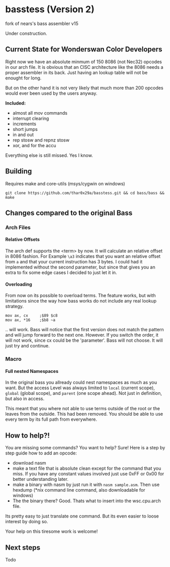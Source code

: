 # basstess (Version 2)
fork of nears's bass assembler v15

Under construction.

## Current State for Wonderswan Color Developers
Right now we have an absolute minmum of 150 8086 (not Nec32) opcodes in our arch file. It is obvious that an CISC architecture like the 8086 needs a proper assembler in its back. Just having an lookup table will not be enought for long. 

But on the other hand it is not very likely that much more than 200 opcodes would ever been used by the users anyway.

**Included:**
 - almost all mov commands
 - interrupt clearing
 - increments 
 - short jumps
 - in and out
 - rep stosw and repnz stosw
 - xor, and for the accu
 
Everything else is still missed. Yes I know.

## Building
Requires make and core-utils (msys/cygwin on windows)
```
git clone https://github.com/thar0x29a/basstess.git && cd bass/bass && make
```

## Changes compared to the original Bass
### Arch Files
#### Relative Offsets
The arch def supports the \<term><size> by now. It will calculate an relative offset in 8086 fashion. For Example `\a3` indicates that you want an relative offset from `a` and that your current instruction has 3 bytes. I could had it implemented without the second parameter, but since that gives you an extra to fix some edge cases I decided to just let it in. 

#### Overloading
From now on its possible to overload terms. The feature works, but with limitations since the way how bass works do not include any real lookup strategy. 
```
mov ax, cx     ;$89 $c8
mov ax, *16	   ;$b8 ~a
```
.. will work. Bass will notice that the first version does not match the pattern and will jump forward to the next one. However. If you switch the order, it will not work, since cx could be the 'parameter'. Bass will not choose. It will just try and continue.

### Macro
#### Full nested Namespaces
In the original bass you allready could nest namespaces as much as you want. But the access Level was always limited to `local` (current scope), `global` (global scope), and `parent` (one scope ahead). Not just in definition, but also in access.

This meant that you where not able to use terms outside of the root or the leaves from the outside. This had been removed. You should be able to use every term by its full path from everywhere. 

## How to help?!
You are missing some commands? You want to help? Sure! Here is a step by step guide how to add an opcode:

 - download nasm
 - make a text file that is absolute clean except for the command that you miss. If you have any constant values involved just use 0xFF or 0x00 for better understanding later. 
 - make a binary with nasm by just run it with `nasm sample.asm`. Then use hexdump (\*nix command line command, also downloadable for windows)
 - The the binary there? Good. Thats what to insert into the wsc.cpu.arch file. 
 
Its pretty easy to just translate one command. But its even easier to loose interest by doing so.

Your help on this tiresome work is welcome!

## Next steps
Todo
